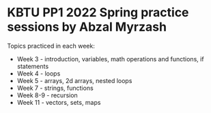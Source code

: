 # KBTU PP1 2022 Spring practice sessions by Abzal Myrzash

Topics practiced in each week:
- Week 3 - introduction, variables, math operations and functions, if statements
- Week 4 - loops
- Week 5 - arrays, 2d arrays, nested loops
- Week 7 - strings, functions
- Week 8-9 - recursion
- Week 11 - vectors, sets, maps
